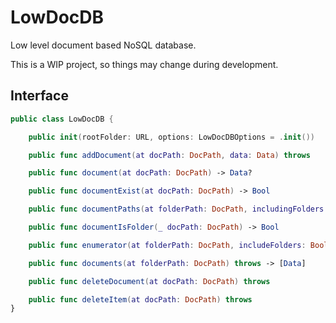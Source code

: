 # LowDocDB

Low level document based NoSQL database.

This is a WIP project, so things may change during development.

## Interface
```swift
public class LowDocDB {

    public init(rootFolder: URL, options: LowDocDBOptions = .init())

    public func addDocument(at docPath: DocPath, data: Data) throws

    public func document(at docPath: DocPath) -> Data?

    public func documentExist(at docPath: DocPath) -> Bool

    public func documentPaths(at folderPath: DocPath, includingFolders: Bool) throws -> [DocPath]

    public func documentIsFolder(_ docPath: DocPath) -> Bool

    public func enumerator(at folderPath: DocPath, includeFolders: Bool) throws -> LowDocDB.Iterator

    public func documents(at folderPath: DocPath) throws -> [Data]

    public func deleteDocument(at docPath: DocPath) throws

    public func deleteItem(at docPath: DocPath) throws
}
```
